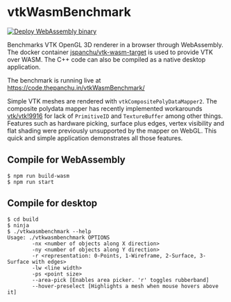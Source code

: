 # vtkWasmBenchmark
[![Deploy WebAssembly binary](https://github.com/jspanchu/vtkWasmBenchmark/actions/workflows/build-wasm.yml/badge.svg)](https://github.com/jspanchu/vtkDearImGUIInjector/actions/workflows/build-wasm.yml)

Benchmarks VTK OpenGL 3D renderer in a browser through WebAssembly. The docker container [jspanchu/vtk-wasm-target](https://hub.docker.com/r/jspanchu/vtk-wasm-target) is used to provide
VTK over WASM. The C++ code can also be compiled as a native desktop application.

The benchmark is running live at https://code.thepanchu.in/vtkWasmBenchmark/

Simple VTK meshes are rendered with `vtkCompositePolyDataMapper2`. The composite polydata mapper has recently implemented
workarounds [vtk/vtk!9916](https://gitlab.kitware.com/vtk/vtk/-/merge_requests/9916) for lack of `PrimitiveID` and `TextureBuffer`
among other things. Features such as hardware picking, surface plus edges,
vertex visibility and flat shading were previously unsupported by the mapper on WebGL. This quick and simple application demonstrates
all those features.

## Compile for WebAssembly
```
$ npm run build-wasm
$ npm run start
```

## Compile for desktop
```
$ cd build
$ ninja
$ ./vtkwasmbenchmark --help
Usage: ./vtkwasmbenchmark OPTIONS
        -nx <number of objects along X direction> 
        -ny <number of objects along Y direction> 
        -r <representation: 0-Points, 1-Wireframe, 2-Surface, 3-Surface with edges> 
        -lw <line width> 
        -ps <point size> 
        --area-pick [Enables area picker. 'r' toggles rubberband]
        --hover-preselect [Highlights a mesh when mouse hovers above it]
```
